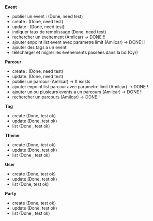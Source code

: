 **Event**
- publier un event : (Done, need test)
- create : (Done, need test)
- update : (Done, need test)
- indiquer taux de remplissage (Done, need test)
- rechercher un evenement (Amilcar) -> DONE !!
- ajouter enpoint list event avec parametre limit (Amilcar) -> DONE !!
- ajouter des tags a un event
- télécharger et migrer les évènements passées dans la bd (Cyr)

**Parcour**
- create : (Done, need test)
- update: (Done, need test)
- publier un parcour (Amilcar)  -> It exists 
- ajouter enpoint list parcour avec parametre limit (Amilcar) -> DONE !
- ajouter un ou plusieurs events a un parcours (Amilcar) -> DONE !
- rechercher un parcours (Amilcar) -> DONE !

**Tag**
- create (Done, test ok)
- update (Done, test ok)
- list (Done , test ok)

**Theme**
- create (Done, test ok)
- update (Done, test ok)
- list (Done , test ok)

**User**
- create (Done, test ok)
- update (Done, test ok)
- list (Done, test ok)

**Party**
- create (Done, test ok)
- update (Done, test ok)
- list (Done , test ok)

